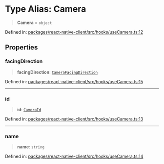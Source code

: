 # Type Alias: Camera

> **Camera** = `object`

Defined in: [packages/react-native-client/src/hooks/useCamera.ts:12](https://github.com/fishjam-cloud/mobile-client-sdk/blob/b59d08631f5fbe1fa162c766a63916c14024e0d4/packages/react-native-client/src/hooks/useCamera.ts#L12)

## Properties

### facingDirection

> **facingDirection**: [`CameraFacingDirection`](CameraFacingDirection.md)

Defined in: [packages/react-native-client/src/hooks/useCamera.ts:15](https://github.com/fishjam-cloud/mobile-client-sdk/blob/b59d08631f5fbe1fa162c766a63916c14024e0d4/packages/react-native-client/src/hooks/useCamera.ts#L15)

***

### id

> **id**: [`CameraId`](CameraId.md)

Defined in: [packages/react-native-client/src/hooks/useCamera.ts:13](https://github.com/fishjam-cloud/mobile-client-sdk/blob/b59d08631f5fbe1fa162c766a63916c14024e0d4/packages/react-native-client/src/hooks/useCamera.ts#L13)

***

### name

> **name**: `string`

Defined in: [packages/react-native-client/src/hooks/useCamera.ts:14](https://github.com/fishjam-cloud/mobile-client-sdk/blob/b59d08631f5fbe1fa162c766a63916c14024e0d4/packages/react-native-client/src/hooks/useCamera.ts#L14)
